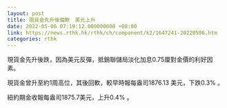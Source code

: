 ```yaml
---
layout: post
title: 現貨金先升後偏軟　美元上升
date: 2022-05-06 07:19:12.000000000 +08:00
link: https://news.rthk.hk/rthk/ch/component/k2/1647241-20220506.htm
categories: rthk
---
```


現貨金先升後跌，因為美元反彈，抵銷聯儲局淡化加息0.75厘對金價的利好因素。

現貨金曾升至約1周高位，其後回軟，較早時報每盎司1876.13 美元，下跌0.3% 。

紐約期金收報每盎司1875.7美元，上升0.4% 。
